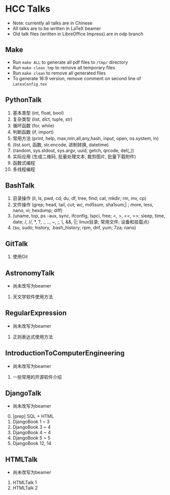 # HCC Talks
* Note: currently all talks are in Chinese
* All talks are to be written in LaTeX beamer
* Old talk files (written in LibreOffice Impress) are in odp branch

## Make
* Run `make ALL` to generate all pdf files to `/tmp/` directory
* Run `make clean_tmp` to remove all temporary files
* Run `make clean` to remove all generated files
* To generate 16:9 version, remove comment on second line of `LatexConfig.tex`

## PythonTalk
1.	基本类型 (int, float, bool)
2.	复杂类型 (list, dict, tuple, str)
3.	循环函数 (for, while)
4.	判断函数 (if, import)
5.	常用方法 (print, help, max,min,all,any,hash, input, open, os.system, in)
6.	(list.sort, 函数, str.encode, 进制转换, datetime)
7.	(random, sys.stdout, sys.argv, uuid, getch, qrcode, del(_))
8.	实际应用 (生成二维码, 批量处理文本, 裁剪图片, 批量下载附件)
9.	函数式编程
10.	多线程编程

## BashTalk
1.	目录操作 (ll, ls, pwd, cd; du, df, tree, find; cat, mkdir; rm, mv, cp)
2.	文件操作 (grep; head, tail, cut; wc, md5sum, sha1sum;| ; more, less, nano, vi; hexdump; diff)
3.	(uname, top, ps -aux, sync, ifconfig, lspci, free; <, >, <<, >>; sleep, time, date; /, //, *, ?, ., .., ~, ;, \\, &&, ||; linux目录; 常用文件; 设备和挂载点)
4.	(su, sudo; history, .bash_history; rpm, dnf, yum; 7za; nano)

## GitTalk
1. 使用Git

## AstronomyTalk
* 尚未改写为beamer
1.	天文学软件使用方法

## RegularExpression
* 尚未改写为beamer
1.	正则表达式使用方法

## IntroductionToComputerEngineering
* 尚未改写为beamer
1.	一些常用的开源软件介绍

## DjangoTalk
* 尚未改写为beamer
0.	[prep] SQL + HTML
1.	DjangoBook	1 ~ 3
2.	DjangoBook	3 ~ 4
3.	DjangoBook	4 ~ 4
4.	DjangoBook	5 ~ 5
5.	DjangoBook	12, 14

## HTMLTalk
* 尚未改写为beamer
1.	HTMLTalk 1
2.	HTMLTalk 2

